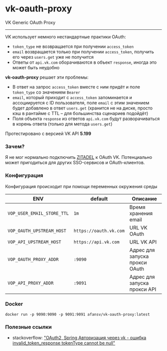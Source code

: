 # vk-oauth-proxy

VK Generic OAuth Proxy

---

VK использует немного нестандартные практики OAuth:

- `token_type` не возвращается при получении `access_token`
- `email` возвращается только при получении `access_token`, получить его через `users.get` уже не получится
- Ответы от `api.vk.com` оборачиваются в объект `response`, иногда это может быть неудобно

**vk-oauth-proxy** решает эти проблемы:

- В ответ на запрос `access_token` вместе с ним придёт и поле `token_type` со значением `Bearer`
- `email`, который приходит с `access_token` запоминается и ассоциируется с ID пользователя, поле `email` с этим
  значением будет добавлено в ответ `users.get` (хранится не на диске, просто кэш в рантайме с TTL – для большинства
  сценариев подойдёт)
- Поля объекта `response` из ответов `api.vk.com` будут разворачиваться в корень ответа (только для метода `users.get`)

Протестировано с версией VK API **5.199**

### Зачем?

Я не мог нормально подключить [ZITADEL](https://zitadel.com) к OAuth VK.
Потенциально может пригодиться для других SSO-сервисов и OAuth-клиентов.

### Конфигурация

Конфигурация происходит при помощи переменных окружения среды

| ENV                        | default                | Описание                       |
|----------------------------|------------------------|--------------------------------|
| `VOP_USER_EMAIL_STORE_TTL` | `1m`                   | Время хранения  email          |
| `VOP_OAUTH_UPSTREAM_HOST`  | `https://oauth.vk.com` | URL VK OAuth                   |
| `VOP_API_UPSTREAM_HOST`    | `https://api.vk.com`   | URL VK API                     |
| `VOP_OAUTH_PROXY_ADDR`     | `:9090`                | Адрес для запуска прокси OAuth |
| `VOP_API_PROXY_ADDR`       | `:9091`                | Адрес для запуска прокси API   |

### Docker
```shell
docker run -p 9090:9090 -p 9091:9091 afansv/vk-oauth-proxy:latest
```

### Полезные ссылки

- stackoverflow: ["OAuth2, Spring Авторизация через vk - ошибка invalid_token_response tokenType cannot be null"](https://ru.stackoverflow.com/questions/991083/oauth2-spring-Авторизация-через-vk-ошибка-invalid-token-response-tokentype-ca) 